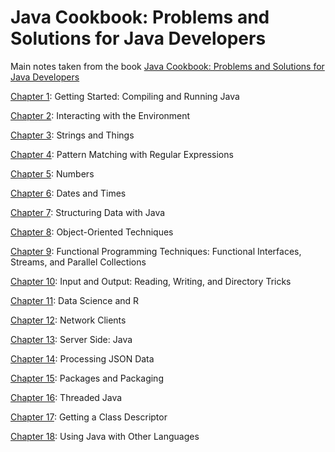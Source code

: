 # Java Cookbook: Problems and Solutions for Java Developers

Main notes taken from the book [Java Cookbook: Problems and Solutions for Java Developers](https://www.amazon.com/dp/1492072583/ref=cm_sw_em_r_mt_dp_U_jmNQEbNPF7M29)

[Chapter 1](./Chapter01): Getting Started: Compiling and Running Java

[Chapter 2](./Chapter02): Interacting with the Environment

[Chapter 3](./Chapter03): Strings and Things

[Chapter 4](./Chapter04): Pattern Matching with Regular Expressions

[Chapter 5](./Chapter05): Numbers

[Chapter 6](./Chapter06): Dates and Times

[Chapter 7](./Chapter07): Structuring Data with Java

[Chapter 8](./Chapter08): Object-Oriented Techniques

[Chapter 9](./Chapter09): Functional Programming Techniques: Functional Interfaces, Streams, and Parallel Collections

[Chapter 10](./Chapter10): Input and Output: Reading, Writing, and Directory Tricks

[Chapter 11](./Chapter11): Data Science and R

[Chapter 12](./Chapter12): Network Clients

[Chapter 13](./Chapter13): Server Side: Java

[Chapter 14](./Chapter14): Processing JSON Data

[Chapter 15](./Chapter15): Packages and Packaging

[Chapter 16](./Chapter16): Threaded Java

[Chapter 17](./Chapter17): Getting a Class Descriptor

[Chapter 18](./Chapter18): Using Java with Other Languages
